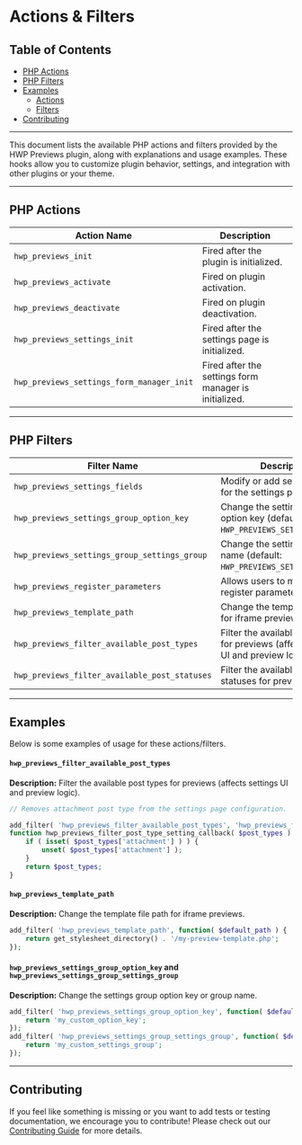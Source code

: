 # Actions & Filters

## Table of Contents

- [PHP Actions](#php-actions)
- [PHP Filters](#php-filters)
- [Examples](#examples)
  - [Actions](#actions)
  - [Filters](#filters)
- [Contributing](#contributing)

---

This document lists the available PHP actions and filters provided by the HWP Previews plugin, along with explanations and usage examples. These hooks allow you to customize plugin behavior, settings, and integration with other plugins or your theme.

---

## PHP Actions

| Action Name                                   | Description                                                                                   |
|-----------------------------------------------|-----------------------------------------------------------------------------------------------|
| `hwp_previews_init`                           | Fired after the plugin is initialized.                                                        |
| `hwp_previews_activate`                       | Fired on plugin activation.                                                                   |
| `hwp_previews_deactivate`                     | Fired on plugin deactivation.                                                                 |
| `hwp_previews_settings_init`                  | Fired after the settings page is initialized.                                                 |
| `hwp_previews_settings_form_manager_init`     | Fired after the settings form manager is initialized.                                         |

---

## PHP Filters

| Filter Name                                         | Description                                                                                                 |
|-----------------------------------------------------|-------------------------------------------------------------------------------------------------------------|
| `hwp_previews_settings_fields`                      | Modify or add settings fields for the settings page.                                                        |
| `hwp_previews_settings_group_option_key`            | Change the settings group option key (default: `HWP_PREVIEWS_SETTINGS_KEY`).                                |
| `hwp_previews_settings_group_settings_group`        | Change the settings group name (default: `HWP_PREVIEWS_SETTINGS_GROUP`).                                    |
| `hwp_previews_register_parameters`                  | Allows users to modify or register parameters.                                |
| `hwp_previews_template_path`                        | Change the template file path for iframe previews.                                                          |
| `hwp_previews_filter_available_post_types`          | Filter the available post types for previews (affects settings UI and preview logic).                       |
| `hwp_previews_filter_available_post_statuses`       | Filter the available post statuses for previews.                                                            |

---

## Examples

Below is some examples of usage for these actions/filters.


#### `hwp_previews_filter_available_post_types`
**Description:**
Filter the available post types for previews (affects settings UI and preview logic).

```php
// Removes attachment post type from the settings page configuration.

add_filter( 'hwp_previews_filter_available_post_types', 'hwp_previews_filter_post_type_setting_callback' );
function hwp_previews_filter_post_type_setting_callback( $post_types ) {
    if ( isset( $post_types['attachment'] ) ) {
        unset( $post_types['attachment'] );
    }
    return $post_types;
}
```


#### `hwp_previews_template_path`
**Description:**
Change the template file path for iframe previews.

```php
add_filter( 'hwp_previews_template_path', function( $default_path ) {
    return get_stylesheet_directory() . '/my-preview-template.php';
});
```

#### `hwp_previews_settings_group_option_key` and `hwp_previews_settings_group_settings_group`
**Description:**
Change the settings group option key or group name.

```php
add_filter( 'hwp_previews_settings_group_option_key', function( $default_key ) {
    return 'my_custom_option_key';
});
add_filter( 'hwp_previews_settings_group_settings_group', function( $default_group ) {
    return 'my_custom_settings_group';
});
```

---

## Contributing

If you feel like something is missing or you want to add tests or testing documentation, we encourage you to contribute! Please check out our [Contributing Guide](https://github.com/wpengine/hwptoolkit/blob/main/CONTRIBUTING.md) for more details.
